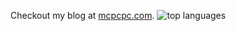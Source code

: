 Checkout my blog at [mcpcpc.com]().
![top languages](https://github-readme-stats.vercel.app/api/top-langs/?username=mcpcpc&hide_border=true&layout=compact)
